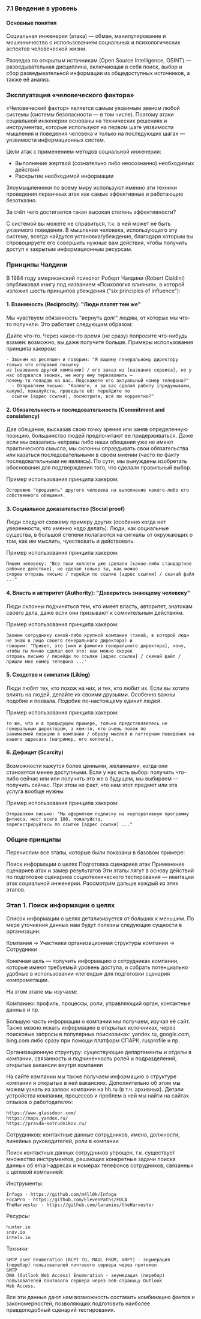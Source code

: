 ### 7.1 Введение в уровень

#### Основные понятия

Социальная инженерия (атака) — обман, манипулирование и мошенничество с использованием социальных и психологических
аспектов человеческой жизни.

Разведка по открытым источникам (Open Source Intelligence, OSINT) — разведывательная дисциплина, включающая в себя
поиск, выбор и сбор разведывательной информации из общедоступных источников, а также её анализ.

### Эксплуатация «человеческого фактора»

«Человеческий фактор» является самым уязвимым звеном любой системы (системы безопасности — в том числе). Поэтому атаки
социальной инженерии основаны на технических решениях и инструментах, которые используют на первом шаге уязвимости
мышления и поведения человека и только на последующих шагах — уязвимости информационных систем.

Цели атак с применением методов социальной инженерии:

- Выполнение жертвой (сознательно либо неосознанно) необходимых действий
- Раскрытие необходимой информации

Злоумышленники по всему миру используют именно эти техники проведения первичных атак как самые эффективные и работающие
безотказно.

За счёт чего достигается такая высокая степень эффективности?

С системой вы можете не справиться, т.к. в ней может не быть уязвимого поведения. В мышлении человека, использующего эту
систему, всегда найдутся установка/убеждение, благодаря которым вы спровоцируете его совершить нужные вам действия,
чтобы получить доступ к закрытым информационным ресурсам.

### Принципы Чалдини

В 1984 году американский психолог Роберт Чалдини (Robert Cialdini) опубликовал книгу под названием «Психология
влияния», в которой изложил шесть принципов убеждения ("six principles of influence"):

#### 1. Взаимность (Reciprocity): "Люди платят тем же"

Мы чувствуем обязанность "вернуть долг" людям, от которых мы что-то получили. Это работает следующим образом:

Дайте что-то.
Через какое-то время (не сразу) попросите что-нибудь взамен: возможно, вы даже получите больше.
Примеры использования принципа хакером:

    - Звоним на ресепшен и говорим: "Я вашему генеральному директору только что отправил посылку
    из [название другой компании] / его заказ из [название сервиса], но у нас оборвался звонок, не могу ему перезвонить —
    почему-то попадаю на вас. Подскажете его актуальный номер телефона?"
      - Отправляем письмо: "Коллеги, я за вас сделал работу [придумываем, какую], пожалуйста, проверьте её: перейдите по
      ссылке [адрес ссылки], посмотрите, всё ли корректно?"

#### 2. Обязательность и последовательность (Commitment and consistency)

Дав обещание, высказав свою точку зрения или заняв определенную позицию, большинство людей предпочитают ее
придерживаться. Даже если мы оказались неправы либо наши обещания уже не имеют практического смысла, мы склонны
оправдывать свои обязательства или казаться последовательными в своём мнении (часто по факту последовательными не
являясь). По сути, мы вынуждены изобретать обоснования для подтверждения того, что сделали правильный выбор.

Пример использования принципа хакером:

    Осторожно "продавить" другого человека на выполнение какого-либо его собственного обещания.

#### 3. Социальное доказательство (Social proof)

Люди следуют схожему примеру других (особенно когда нет уверенности, что именно надо делать). Люди, как социальные
существа, в большой степени полагаются на сигналы от окружающих о том, как им мыслить, чувствовать и действовать.

Пример использования принципа хакером:

    Пишем человеку: "Все твои коллеги уже сделали [какое-либо стандартное рабочее действие], не сделал только ты, как можно
    скорее отправь письмо / перейди по ссылке [адрес ссылки] / скачай файл ..."

#### 4. Власть и авторитет (Authority): "Доверьтесь знающему человеку"

Люди склонны подчиняться тем, кто имеет власть, авторитет, знатокам своего дела, даже если они призывают к
сомнительным действиям.

Пример использования принципа хакером:

    Звоним сотруднику какой-либо крупной компании (такой, в которой люди не знаю в лицо своего генерального директора) и
    говорим: "Привет, это [имя и фамилия генерального директора], хочу, чтобы ты лично сделал вот это: как можно скорее
    отправь письмо / перейди по ссылке [адрес ссылки] / скачай файл / пришли мне номер телефона ..."

#### 5. Сходство и симпатия (Liking)

Люди любят тех, кто похож на них, и тех, кто любит их. Если вы хотите влиять на людей, делайте их своими друзьями.
Особенно важны подобие и похвала. Подобие по-настоящему единит людей.

Пример использования принципа хакером:

    то же, что и в предыдущем примере, только представляетесь не генеральным директором, а кем-то, кто очень похож по
    занимаемой позиции в компании / образу мыслей и паттернам поведения на вашего адресата (например, его коллега).

#### 6. Дефицит (Scarcity)

Возможности кажутся более ценными, желанными, когда они становятся менее доступными. Если у нас есть выбор: получить
что-либо сейчас или или получить это же в будущем, мы выбираем — получить сейчас. При этом не факт, что нам этот предмет
или эта услуга вообще нужны.

Пример использования принципа хакером:

    Отправляем письмо: "Мы оформляем подписку на корпоративную программу фитнеса, мест всего 100, пожалуйста,
    зарегистрируйтесь по ссылке [адрес ссылки] ..."

### Общие принципы

Перечислим все этапы, которые были показаны в базовом примере:

Поиск информации о целях
Подготовка сценариев атак
Применение сценариев атак и замер результатов
Эти этапы лягут в основу действий по подготовке сценариев социотехнического тестирования — имитации атак социальной
инженерии. Рассмотрим дальше каждый из этих этапов.

### Этап 1. Поиск информации о целях

Список информации о целях детализируется от больших к меньшим. По мере уточнения данных нам будут полезны следующие
сущности в организации:

Компания → Участники организационная структуры компании → Сотрудники

Конечная цель — получить информацию о сотрудниках компании, которые имеют требуемый уровень доступа, и собрать
потенциально удобные в использовании «легенды» для подготовки сценария компрометации.

На этом этапе мы изучаем:

Компанию: профиль, процессы, роли, управляющий орган, контактные данные и пр.

Большую часть информации о компании мы получаем, изучая её сайт. Также можно искать информацию в открытых источниках,
через поисковые запросы в популярных поисковиках: yandex.ru, google.com, bing.com либо сразу при помощи платформ СПАРК,
rusprofile и пр.

Организационную структуру: существующие департаменты и отделы в компании, связанность и подчиненность ролей и
подразделений, открытые вакансии внутри компании

На сайте компании мы также получаем информацию о структуре компании и открытых в ней вакансиях. Дополнительно об этом мы
можем узнать из заявок компании на hh.ru (в т.ч. архивных). Детали устройства компании, процессов и проблем в ней мы
найти на сайтах отзывов о работодателях:

    https://www.glassdoor.com/
    https://maps.yandex.ru/
    https://pravda-sotrudnikov.ru/

Сотрудников: контактные данные сотрудников, имена, должности, линейных руководителей, роли в компании

Поиск контактных данных сотрудников упрощен, т.к. существует множество инструментов, решающих конкретные задачи поиска
данных об email-адресах и номерах телефонов сотрудников, связанных с целевой компанией:

Инструменты:

    Infoga - https://github.com/m4ll0k/Infoga
    FocaPro - https://github.com/ElevenPaths/FOCA
    TheHarvester - https://github.com/laramies/theHarvester
Ресурсы:

    hunter.io
    snov.io
    intelx.io
Техники:

    SMTP User Enumeration (RCPT TO, MAIL FROM, VRFY) - энумерация (перебор) пользователей почтового сервера через протокол
    SMTP
    OWA (Outlook Web Access) Enumeration - энумерация (перебор) пользователей почтового сервера через веб-страницу Outlook
    Web Access.
Все эти данные дают нам возможность составить комбинацию фактов и закономерностей, позволяющих подготовить наиболее
правдоподобный сценарий тестирования.